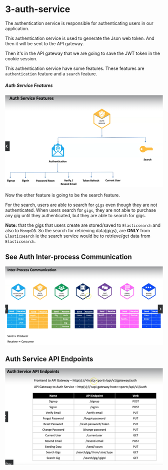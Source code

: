 # 3-auth-service

The authentication service is responsible for authenticating users in our application.

This authentication service is used to generate the Json web token. And then it will be sent to the API gateway.

Then it's in the API gateway that we are going to save the JWT token in the cookie session.

This authentication service have some features. These features are `authentication` feature and a `search` feature.

##### Auth Service Features
![alt text](auth-service-architecture.png)


Now the other feature is going to be the search feature.

For the search, users are able to search for `gigs` even though they are not authenticated. When users search for `gigs`, they are not able to purchase any gig until they authenticated, but they are able to search for gigs.

**Note:** that the gigs that users create are stored/saved to `Elasticsearch` and also to `MongoDB`. So the search for retrieving data(gigs), are **ONLY** from `Elasticsearch` ie the search service would be to retrieve/get data from `Elasticsearch`.


## See Auth Inter-process Communication

![alt text](auth-interprocess-communication.png)


## Auth Service API Endpoints
![alt text](auth-service-api-endpoints.png)
